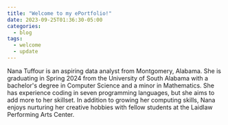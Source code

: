 ```yaml
---
title: "Welcome to my ePortfolio!"
date: 2023-09-25T01:36:30-05:00
categories:
  - blog
tags:
  - welcome
  - update
---
```

Nana Tuffour is an aspiring data analyst from Montgomery, Alabama. She is graduating in Spring 2024 from the University of South Alabama with a bachelor's degree in Computer Science and a minor in Mathematics. She has experience coding in seven programming languages, but she aims to add more to her skillset. In addition to growing her computing skills, Nana enjoys nurturing her creative hobbies with fellow students at the Laidlaw Performing Arts Center.